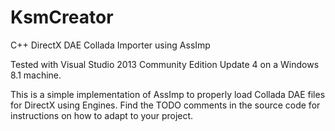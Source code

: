 # KsmCreator
C++ DirectX DAE Collada Importer using AssImp

Tested with Visual Studio 2013 Community Edition Update 4 on a Windows 8.1 machine.

This is a simple implementation of AssImp to properly load Collada DAE files for DirectX using Engines. Find the TODO comments in the source code for instructions on how to adapt to your project.
